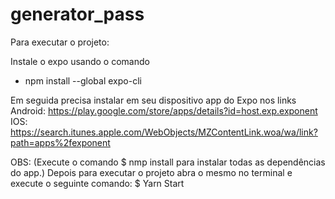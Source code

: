 # generator_pass

Para executar o projeto:

Instale o expo usando o comando 
- npm install --global expo-cli

Em seguida precisa instalar em seu dispositivo app do Expo nos links
Android: https://play.google.com/store/apps/details?id=host.exp.exponent
IOS: https://search.itunes.apple.com/WebObjects/MZContentLink.woa/wa/link?path=apps%2fexponent

OBS: (Execute o comando $ nmp install para instalar todas as dependências do app.)
Depois para executar o projeto abra o mesmo no terminal e execute o seguinte comando:
$ Yarn Start